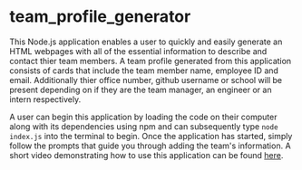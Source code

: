 # team_profile_generator

This Node.js application enables a user to quickly and easily generate an HTML webpages with all of the essential information to describe and contact thier team members. A team profile generated from this application consists of cards that include the team member name, employee ID and email. Additionally thier office number, github username or school will be present depending on if they are the team manager, an engineer or an intern respectively.

A user can begin this application by loading the code on their computer along with its dependencies using npm and can subsequently type `node index.js` into the terminal to begin. Once the application has started, simply follow the prompts that guide you through adding the team's information. A short video demonstrating how to use this application can be found [here](https://youtu.be/_94FFAaMLgw).